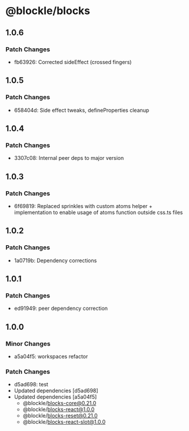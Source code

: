 # @blockle/blocks

## 1.0.6

### Patch Changes

- fb63926: Corrected sideEffect (crossed fingers)

## 1.0.5

### Patch Changes

- 658404d: Side effect tweaks, defineProperties cleanup

## 1.0.4

### Patch Changes

- 3307c08: Internal peer deps to major version

## 1.0.3

### Patch Changes

- 6f69819: Replaced sprinkles with custom atoms helper + implementation to enable usage of atoms function outside css.ts files

## 1.0.2

### Patch Changes

- 1a0719b: Dependency corrections

## 1.0.1

### Patch Changes

- ed91949: peer dependency correction

## 1.0.0

### Minor Changes

- a5a04f5: workspaces refactor

### Patch Changes

- d5ad698: test
- Updated dependencies [d5ad698]
- Updated dependencies [a5a04f5]
  - @blockle/blocks-core@0.21.0
  - @blockle/blocks-react@1.0.0
  - @blockle/blocks-reset@0.21.0
  - @blockle/blocks-react-slot@1.0.0
